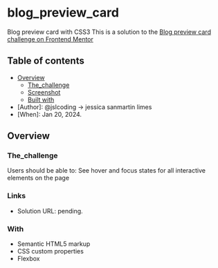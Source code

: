 # blog_preview_card
 Blog preview card with CSS3
 This is a solution to the [Blog preview card challenge on Frontend Mentor](https://www.frontendmentor.io/challenges/blog-preview-card-ckPaj01IcS)

 ## Table of contents

- [Overview](#overview)
  - [The_challenge](#The_challenge)
  - [Screenshot](#screenshot)
  - [Built with](#With)
- [Author]: @jslcoding  → jessica sanmartin limes
- [When]: Jan 20, 2024.

## Overview

### The_challenge
Users should be able to: See hover and focus states for all interactive elements on the page

### Links
- Solution URL: pending.

### With
- Semantic HTML5 markup
- CSS custom properties
- Flexbox

